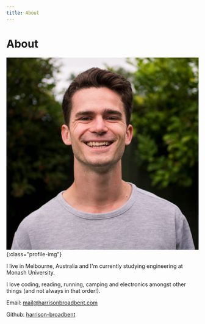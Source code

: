 ```yaml
---
title: About
---
```


# About

![photo-of-harrison](images/profile.jpg){:class="profile-img"}

I live in Melbourne, Australia and I'm currently studying engineering at Monash University.

I love coding, reading, running, camping and electronics amongst other things (and not always in that order!).

Email: [mail@harrisonbroadbent.com](mailto:mail@harrisonbroadbent.com)

Github: [harrison-broadbent](https://github.com/harrison-broadbent)
